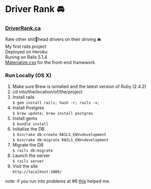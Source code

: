 # Driver Rank 🚘

### [DriverRank.ca](https://driverrank.ca)  

Rate other shit💩head drivers on their driving 🚘  
My first rails project   
Deployed on Heroku  
Runing on Rails 5.1.4  
[Materialize.css](http://materializecss.com/) for the front-end framework

### Run Locally (OS X)
1. Make sure Brew is isntalled and the latest version of Ruby (2.4.2)
2. cd into/the/location/of/the/project
3. Install rails  
  `$ gem install rails; hash -r; rails -v;`  
4. Install Postgres  
  `$ brew update; brew install postgres`  
5. Install gems  
  `$ bundle install`
6. Initialize the DB  
  `$ bin/rake db:create RAILS_ENV=development`  
  `$ bin/rake db:migrate RAILS_ENV=development`  
7. Migrate the DB  
  `$ rails db:migrate`  
8. Launch the server  
  `$ rails server`
9. Visit the site  
  `http://localhost:3000/`  
  
note: if you run into problems at #6 [this](https://stackoverflow.com/questions/25611004/rake-dbcreate-throws-database-does-not-exist-error-with-postgresql) helped me.
  
